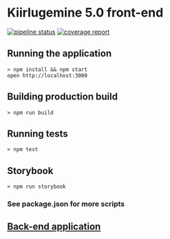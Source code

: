 # Kiirlugemine 5.0 front-end

[![pipeline status](https://gitlab.com/martensiiber/speed-reading/badges/dev/pipeline.svg)](https://gitlab.com/martensiiber/speed-reading/commits/dev)
[![coverage report](https://gitlab.com/martensiiber/speed-reading/badges/dev/coverage.svg)](https://gitlab.com/martensiiber/speed-reading/commits/dev)

## Running the application
```
> npm install && npm start
open http://localhost:3000
```

## Building production build
```
> npm run build
```

## Running tests
```
> npm test
```

## Storybook
```
> npm run storybook
```

### See package.json for more scripts

## [Back-end application](https://gitlab.com/martensiiber/speed-reading-backend)